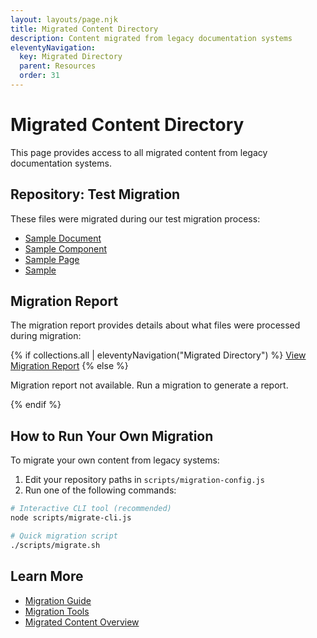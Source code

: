 ```yaml
---
layout: layouts/page.njk
title: Migrated Content Directory
description: Content migrated from legacy documentation systems
eleventyNavigation:
  key: Migrated Directory
  parent: Resources
  order: 31
---
```


# Migrated Content Directory

This page provides access to all migrated content from legacy documentation systems.

## Repository: Test Migration

These files were migrated during our test migration process:

- [Sample Document](/migrated/test-migration/sample-doc/)
- [Sample Component](/migrated/test-migration/sample-component/)
- [Sample Page](/migrated/test-migration/sample-page/)
- [Sample](/migrated/test-migration/sample/)

## Migration Report

The migration report provides details about what files were processed during migration:

<div class="p-4 bg-gray-100 dark:bg-gray-800 rounded-md">
{% if collections.all | eleventyNavigation("Migrated Directory") %}
  <a href="/migrated/migration-report/" class="text-blue-500 hover:underline">View Migration Report</a>
{% else %}
  <p>Migration report not available. Run a migration to generate a report.</p>
{% endif %}
</div>

## How to Run Your Own Migration

To migrate your own content from legacy systems:

1. Edit your repository paths in `scripts/migration-config.js`
2. Run one of the following commands:

```bash
# Interactive CLI tool (recommended)
node scripts/migrate-cli.js

# Quick migration script
./scripts/migrate.sh
```

## Learn More

- [Migration Guide](/resources/legacy-migration/)
- [Migration Tools](/resources/migration-tools/)
- [Migrated Content Overview](/resources/migrated-content/)